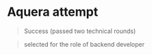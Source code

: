 # Aquera attempt

> Success (passed two technical rounds)

> selected for the role of backend developer
